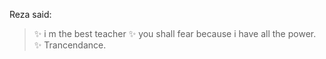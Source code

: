 Reza said:

>:sparkles: i m the best teacher
>:sparkles: you shall fear because i have all the power.
>:sparkles: Trancendance.